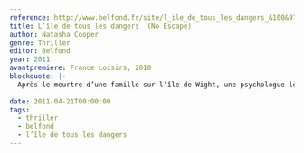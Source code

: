 ```yaml
---
reference: http://www.belfond.fr/site/l_ile_de_tous_les_dangers_&100&9782714446435.html
title: L’île de tous les dangers  (No Escape)
author: Natasha Cooper
genre: Thriller
editor: Belfond
year: 2011
avantpremiere: France Loisirs, 2010
blockquote: |-
  Après le meurtre d’une famille sur l’île de Wight, une psychologue lève le voile sur le passé d’un mystérieux assassin... La troublante histoire d’une femme déterminée à sonder la profondeur des âmes les plus sombres. Un suspense psychologique intense et parfaitement maîtrisé.
  
date: 2011-04-21T00:00:00
tags:
  - thriller
  - belfond
  - l’île de tous les dangers
---
```

